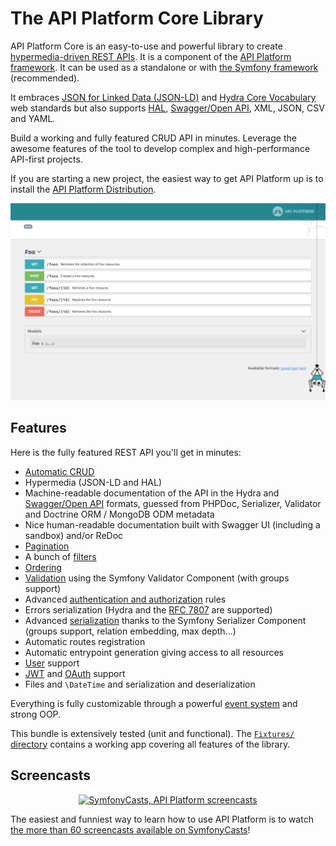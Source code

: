 # The API Platform Core Library

API Platform Core is an easy-to-use and powerful library to create [hypermedia-driven REST APIs](https://en.wikipedia.org/wiki/HATEOAS).
It is a component of the [API Platform framework](https://api-platform.com). It can be used as a standalone or with [the Symfony
framework](https://symfony.com) (recommended).

It embraces [JSON for Linked Data (JSON-LD)](https://json-ld.org/) and [Hydra Core Vocabulary](https://www.hydra-cg.com/) web
standards but also supports [HAL](https://stateless.co/hal_specification.html), [Swagger/Open API](https://www.openapis.org/), XML, JSON, CSV and YAML.

Build a working and fully featured CRUD API in minutes. Leverage the awesome features of the tool to develop complex and
high-performance API-first projects.

If you are starting a new project, the easiest way to get API Platform up is to install
the [API Platform Distribution](../distribution/index.md).

![Screenshot](../distribution/images/swagger-ui-1.png)

## Features

Here is the fully featured REST API you'll get in minutes:

* [Automatic CRUD](operations.md)
* Hypermedia (JSON-LD and HAL)
* Machine-readable documentation of the API in the Hydra and [Swagger/Open API](openapi.md) formats,
  guessed from PHPDoc, Serializer, Validator and Doctrine ORM / MongoDB ODM metadata
* Nice human-readable documentation built with Swagger UI (including a sandbox) and/or ReDoc
* [Pagination](pagination.md)
* A bunch of [filters](filters.md)
* [Ordering](default-order.md)
* [Validation](validation.md) using the Symfony Validator Component (with groups support)
* Advanced [authentication and authorization](security.md) rules
* Errors serialization (Hydra and the [RFC 7807](https://tools.ietf.org/html/rfc7807) are supported)
* Advanced [serialization](serialization.md) thanks to the Symfony Serializer Component (groups support, relation embedding, max depth...)
* Automatic routes registration
* Automatic entrypoint generation giving access to all resources
* [User](user.md) support
* [JWT](jwt.md) and [OAuth](https://oauth.net/) support
* Files and `\DateTime` and serialization and deserialization

Everything is fully customizable through a powerful [event system](events.md) and strong OOP.

This bundle is extensively tested (unit and functional). The [`Fixtures/` directory](https://github.com/api-platform/core/tree/main/tests/Fixtures) contains a working app covering all features of the library.

## Screencasts

<p align="center" class="symfonycasts"><a href="https://symfonycasts.com/tracks/rest?cid=apip#api-platform-3"><img src="/docs/distribution/images/symfonycasts-player.png" alt="SymfonyCasts, API Platform screencasts"></a></p>

The easiest and funniest way to learn how to use API Platform is to watch [the more than 60 screencasts available on SymfonyCasts](https://symfonycasts.com/tracks/rest?cid=apip#api-platform-3)!
